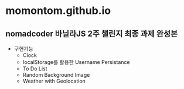 # momontom.github.io
## nomadcoder 바닐라JS 2주 챌린지 최종 과제 완성본

- 구현기능
  - Clock
  - localStorage를 활용한 Username Persistance
  - To Do List
  - Random Background Image
  - Weather with Geolocation
